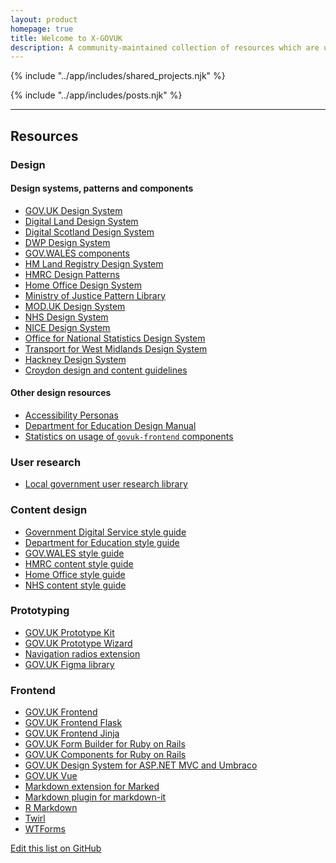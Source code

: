 ```yaml
---
layout: product
homepage: true
title: Welcome to X-GOVUK
description: A community-maintained collection of resources which are useful for working on GOV.UK services.
---
```


{% include "../app/includes/shared_projects.njk" %}

{% include "../app/includes/posts.njk" %}

<hr class="govuk-section-break govuk-section-break--visible govuk-section-break--xl govuk-!-margin-top-0">

<h2 class="govuk-heading-l" id="resources">Resources</h2>

<div class="govuk-grid-row">
<div class="govuk-grid-column-one-half-from-desktop govuk-!-margin-bottom-4">

### Design

#### Design systems, patterns and components

- [GOV.UK Design System](https://design-system.service.gov.uk)
- [Digital Land Design System](https://digital-land.github.io/design-system/)
- [Digital Scotland Design System](https://designsystem.gov.scot)
- [DWP Design System](https://design-system.dwp.gov.uk/index)
- [GOV.WALES components](https://gov.wales/govwales-components)
- [HM Land Registry Design System](https://hmlr-design-system.herokuapp.com)
- [HMRC Design Patterns](https://design.tax.service.gov.uk/hmrc-design-patterns/)
- [Home Office Design System](https://design.homeoffice.gov.uk)
- [Ministry of Justice Pattern Library](https://design-patterns.service.justice.gov.uk)
- [MOD.UK Design System](https://design-system.service.mod.gov.uk)
- [NHS Design System](https://service-manual.nhs.uk/design-system)
- [NICE Design System](https://design-system.nice.org.uk)
- [Office for National Statistics Design System](https://ons-design-system.netlify.app)
- [Transport for West Midlands Design System](https://designsystem.tfwm.org.uk)
- [Hackney Design System](https://design-system.hackney.gov.uk)
- [Croydon design and content guidelines](https://www.croydon.gov.uk/design-and-content-guidelines)

#### Other design resources

- [Accessibility Personas](https://alphagov.github.io/accessibility-personas/)
- [Department for Education Design Manual](https://design.education.gov.uk)
- [Statistics on usage of `govuk-frontend` components](https://github.com/x-govuk/govuk-frontend-component-stats)

### User research

- [Local government user research library](https://research.localgov.digital/)

</div>
<div class="govuk-grid-column-one-half-from-desktop govuk-!-margin-bottom-4">

### Content design

- [Government Digital Service style guide](https://www.gov.uk/guidance/style-guide/a-to-z-of-gov-uk-style)
- [Department for Education style guide](https://design.education.gov.uk/content-design/style-guide/)
- [GOV.WALES style guide](https://gov.wales/govwales-style-guide)
- [HMRC content style guide](https://design.tax.service.gov.uk/hmrc-content-style-guide/)
- [Home Office style guide](https://design.homeoffice.gov.uk/content-style-guide)
- [NHS content style guide](https://service-manual.nhs.uk/content)

### Prototyping

- [GOV.UK Prototype Kit](https://prototype-kit.service.gov.uk/docs/)
- [GOV.UK Prototype Wizard](https://github.com/x-govuk/govuk-prototype-wizard)
- [Navigation radios extension](https://github.com/x-govuk/prototype-navigation-radios)
- [GOV.UK Figma library](https://www.figma.com/file/NWuFffKvPQhl3aJ9nKU0p3/GOV.UK-Design-System?node-id=0%3A1)

### Frontend

- [GOV.UK Frontend](https://frontend.design-system.service.gov.uk)
- [GOV.UK Frontend Flask](https://github.com/LandRegistry/govuk-frontend-flask)
- [GOV.UK Frontend Jinja](https://github.com/LandRegistry/govuk-frontend-jinja)
- [GOV.UK Form Builder for Ruby on Rails](https://github.com/x-govuk/govuk-formbuilder)
- [GOV.UK Components for Ruby on Rails](https://github.com/x-govuk/govuk-components)
- [GOV.UK Design System for ASP.NET MVC and Umbraco](https://github.com/thepensionsregulator/govuk-frontend-aspnetcore-extensions)
- [GOV.UK Vue](https://govukvue.org)
- [Markdown extension for Marked](https://github.com/x-govuk/govuk-markdown)
- [Markdown plugin for markdown-it](https://github.com/x-govuk/markdown-it-govuk)
- [R Markdown](https://github.com/ukgovdatascience/govdown)
- [Twirl](https://github.com/hmrc/play-frontend-hmrc)
- [WTForms](https://github.com/LandRegistry/govuk-frontend-wtf)

</div>
</div>

<p class="govuk-body-s govuk-!-margin-bottom-8"><a class="govuk-link" href="{{ pkg.repository.url | replace("io.git", "io") }}/blob/main/{{ page.inputPath | replace("./", "") }}">Edit this list on GitHub</a></p>

